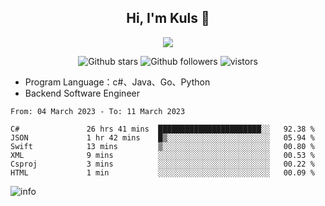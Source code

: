 <h2 align="center"> Hi, I'm Kuls 👋 </h2>
<p align="center">
    <p align="center">
        <img src=" https://avatars.githubusercontent.com/u/42165104?s=460&u=5c7fbf0bce7d4b38a15a44676e6f64b529e47598&v=4"/>
    </p>
    <p align="center">
      <img src="https://img.shields.io/github/stars/hellokuls?style=social" alt="Github stars" />
      <img src="https://img.shields.io/github/followers/hellokuls?style=social" alt="Github followers" />
      <img src="https://visitor-badge.glitch.me/badge?page_id=hellokuls.readme" alt="vistors" />
    </p>
</p>

- Program Language：c#、Java、Go、Python
- Backend Software Engineer

<!--START_SECTION:waka-->

```text
From: 04 March 2023 - To: 11 March 2023

C#               26 hrs 41 mins  ███████████████████████░░   92.38 %
JSON             1 hr 42 mins    █▒░░░░░░░░░░░░░░░░░░░░░░░   05.94 %
Swift            13 mins         ▒░░░░░░░░░░░░░░░░░░░░░░░░   00.80 %
XML              9 mins          ░░░░░░░░░░░░░░░░░░░░░░░░░   00.53 %
Csproj           3 mins          ░░░░░░░░░░░░░░░░░░░░░░░░░   00.22 %
HTML             1 min           ░░░░░░░░░░░░░░░░░░░░░░░░░   00.09 %
```

<!--END_SECTION:waka-->

![info](https://github-readme-stats.vercel.app/api?username=hellokuls&show_icons=true&count_private=true&hide=prs&theme=default_repocard)



